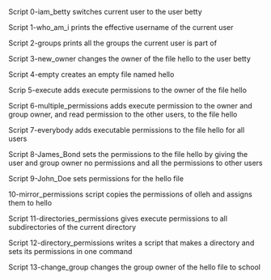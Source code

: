 Script 0-iam_betty switches current user to the user betty

Script 1-who_am_i prints the effective username of the current user

Script 2-groups prints all the groups the current user is part of

Script 3-new_owner changes the owner of the file hello to the user betty

Script 4-empty creates an empty file named hello

Scrip 5-execute adds execute permissions to the owner of the file hello

Script 6-multiple_permissions adds execute permission to the owner and group owner, and read permission to the other users, to the file hello

Script 7-everybody adds executable permissions to the file hello for all users

Script 8-James_Bond sets the permissions to the file hello by giving the user and group owner no permissions and all the permissions to other users

Script 9-John_Doe sets permissions for the hello file

10-mirror_permissions script copies the permissions of olleh and assigns them to hello

Script 11-directories_permissions gives execute permissions to all subdirectories of the current directory

Script 12-directory_permissions writes a script that makes a directory and sets its permissions in one command

Script 13-change_group changes the group owner of the hello file to school
